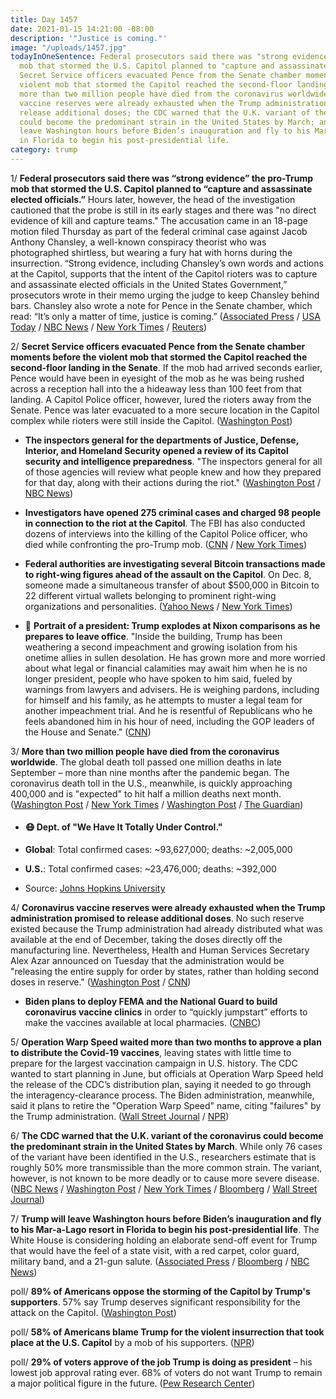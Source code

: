 ```yaml
---
title: Day 1457
date: 2021-01-15 14:21:00 -08:00
description: '"Justice is coming."'
image: "/uploads/1457.jpg"
todayInOneSentence: Federal prosecutors said there was "strong evidence" the pro-Trump
  mob that stormed the U.S. Capitol planned to "capture and assassinate elected officials";
  Secret Service officers evacuated Pence from the Senate chamber moments before the
  violent mob that stormed the Capitol reached the second-floor landing in the Senate;
  more than two million people have died from the coronavirus worldwide; coronavirus
  vaccine reserves were already exhausted when the Trump administration promised to
  release additional doses; the CDC warned that the U.K. variant of the coronavirus
  could become the predominant strain in the United States by March; and Trump will
  leave Washington hours before Biden’s inauguration and fly to his Mar-a-Lago resort
  in Florida to begin his post-presidential life.
category: trump
---
```


1/ **Federal prosecutors said there was “strong evidence” the pro-Trump mob that stormed the U.S. Capitol planned to “capture and assassinate elected officials.”** Hours later, however, the head of the investigation cautioned that the probe is still in its early stages and there was "no direct evidence of kill and capture teams." The accusation came in an 18-page motion filed Thursday as part of the federal criminal case against Jacob Anthony Chansley, a well-known conspiracy theorist who was photographed shirtless, but wearing a fury hat with horns during the insurrection. “Strong evidence, including Chansley’s own words and actions at the Capitol, supports that the intent of the Capitol rioters was to capture and assassinate elected officials in the United States Government,” prosecutors wrote in their memo urging the judge to keep Chansley behind bars. Chansley also wrote a note for  Pence in the Senate chamber, which read: “It’s only a matter of time, justice is coming.” ([Associated Press](https://apnews.com/article/feds-capitol-mob-assassinate-officials-39e55fa5d880a4f230afbfb40a26b057) / [USA Today](https://www.usatoday.com/story/news/politics/2021/01/15/capitol-rioters-accused-aim-capture-and-assassinate-officials/4174807001/) / [NBC News](https://www.nbcnews.com/politics/national-security/strong-evidence-shows-rioters-intended-capture-assassinate-elected-officials-prosecutors-n1254420) / [New York Times](https://www.nytimes.com/live/2021/01/15/us/impeachment-trump/capitol-riots-assassinations-captures) / [Reuters](https://www.reuters.com/article/us-usa-trump-capitol-arrests/u-s-says-capitol-rioters-meant-to-capture-and-assassinate-officials-filing-idUSKBN29K0K7?il=0))

2/ **Secret Service officers evacuated Pence from the Senate chamber moments before the violent mob that stormed the Capitol reached the second-floor landing in the Senate**. If the mob had arrived seconds earlier, Pence would have been in eyesight of the mob as he was being rushed across a reception hall into the a hideaway less than 100 feet from that landing. A Capitol Police officer, however, lured the rioters away from the Senate. Pence was later evacuated to a more secure location in the Capitol complex while rioters were still inside the Capitol. ([Washington Post](https://www.washingtonpost.com/politics/pence-rioters-capitol-attack/2021/01/15/ab62e434-567c-11eb-a08b-f1381ef3d207_story.html))

* **The inspectors general for the departments of Justice, Defense, Interior, and Homeland Security opened a review of its Capitol security and intelligence preparedness**. "The inspectors general for all of those agencies will review what people knew and how they prepared for that day, along with their actions during the riot." ([Washington Post](https://www.washingtonpost.com/national-security/inspectors-general-capitol-riot/2021/01/15/c88474ba-573f-11eb-a817-e5e7f8a406d6_story.html) / [NBC News](https://www.nbcnews.com/news/us-news/justice-dept-review-preparations-day-capitol-riot-n1254407))

* **Investigators have opened 275 criminal cases and charged 98 people in connection to the riot at the Capitol**. The FBI has also conducted dozens of interviews into the killing of the Capitol Police officer, who died while confronting the pro-Trump mob. ([CNN](https://www.cnn.com/2021/01/15/politics/capitol-riot-violent/index.html) / [New York Times](https://www.nytimes.com/2021/01/15/us/politics/fbi-investigation-capitol-sicknick.html))

* **Federal authorities are investigating several Bitcoin transactions made to right-wing figures ahead of the assault on the Capitol**. On Dec. 8, someone made a simultaneous transfer of about $500,000 in Bitcoin to 22 different virtual wallets belonging to prominent right-wing organizations and personalities. ([Yahoo News](https://news.yahoo.com/exclusive-large-bitcoin-payments-to-rightwing-activists-a-month-before-capitol-riot-linked-to-foreign-account-181954668.html) / [New York Times](https://www.nytimes.com/live/2021/01/14/us/impeachment-trump/federal-authorities-are-said-to-be-looking-into-bitcoin-donations-made-to-people-who-breached-the-capitol-last-week))

* 👑 **Portrait of a president: Trump explodes at Nixon comparisons as he prepares to leave office**. "Inside the building, Trump has been weathering a second impeachment and growing isolation from his onetime allies in sullen desolation. He has grown more and more worried about what legal or financial calamities may await him when he is no longer president, people who have spoken to him said, fueled by warnings from lawyers and advisers. He is weighing pardons, including for himself and his family, as he attempts to muster a legal team for another impeachment trial. And he is resentful of Republicans who he feels abandoned him in his hour of need, including the GOP leaders of the House and Senate." ([CNN](https://www.cnn.com/2021/01/14/politics/donald-trump-presidency-ending/index.html))

3/ **More than two million people have died from the coronavirus worldwide**. The global death toll passed one million deaths in late September – more than nine months after the pandemic began. The coronavirus death toll in the U.S., meanwhile, is quickly approaching 400,000 and is "expected" to hit half a million deaths next month. ([Washington Post](https://www.washingtonpost.com/graphics/2020/world/mapping-spread-new-coronavirus/) / [New York Times](https://www.nytimes.com/2021/01/15/world/covid-death-news.html) / [Washington Post](https://www.washingtonpost.com/nation/2021/01/15/covid-coronavirus-updates/) / [The Guardian](https://www.theguardian.com/world/live/2021/jan/15/coronavirus-live-news-hospitals-in-brazilian-state-at-breaking-point-amid-oxygen-shortage-global-deaths-near-2m?page=with:block-6001d1e78f08b70fd64fea7d#block-6001d1e78f08b70fd64fea7d))

* #### 😷 Dept. of "We Have It Totally Under Control."

* **Global**: Total confirmed cases: \~93,627,000; deaths: \~2,005,000

* **U.S.**: Total confirmed cases: \~23,476,000; deaths: \~392,000

* Source: [Johns Hopkins University](https://coronavirus.jhu.edu/map.html)

4/ **Coronavirus vaccine reserves were already exhausted when the Trump administration promised to release additional doses**. No such reserve existed because the Trump administration had already distributed what was available at the end of December, taking the doses directly off the manufacturing line. Nevertheless, Health and Human Services Secretary Alex Azar announced on Tuesday that the administration would be "releasing the entire supply for order by states, rather than holding second doses in reserve." ([Washington Post](https://www.washingtonpost.com/health/2021/01/15/trump-vaccine-reserve-used-up/) / [CNN](https://www.cnn.com/2021/01/15/politics/coronavirus-vaccine-reserve-dose/index.html))

* **Biden plans to deploy FEMA and the National Guard to build coronavirus vaccine clinics** in order to “quickly jumpstart” efforts to make the vaccines available at local pharmacies. ([CNBC](https://www.cnbc.com/2021/01/15/biden-to-deploy-fema-national-guard-to-set-up-covid-vaccine-clinics-across-the-us.html))

5/ **Operation Warp Speed waited more than two months to approve a plan to distribute the Covid-19 vaccines**, leaving states with little time to prepare for the largest vaccination campaign in U.S. history. The CDC wanted to start planning in June, but officials at Operation Warp Speed held the release of the CDC’s distribution plan, saying it needed to go through the interagency-clearance process. The Biden administration, meanwhile, said it plans to retire the "Operation Warp Speed" name, citing "failures" by the Trump administration. ([Wall Street Journal](https://www.wsj.com/articles/covid-19-vaccine-leaders-waited-months-to-approve-distribution-plans-11610737935) / [NPR](https://www.npr.org/sections/coronavirus-live-updates/2021/01/15/957261530/biden-administration-will-rename-operation-warp-speed-citing-trump-failures))

6/ **The CDC warned that the U.K. variant of the coronavirus could become the predominant strain in the United States by March**. While only 76 cases of the variant have been identified in the U.S., researchers estimate that is roughly 50% more transmissible than the more common strain. The variant, however, is not known to be more deadly or to cause more severe disease. ([NBC News](https://www.nbcnews.com/health/health-news/cdc-says-u-k-coronavirus-variant-could-become-predominant-strain-n1254392) / [Washington Post](https://www.washingtonpost.com/health/coronavirus-variant-dominant-us/2021/01/15/4420d814-5738-11eb-a817-e5e7f8a406d6_story.html) / [New York Times](https://www.nytimes.com/2021/01/15/health/covid-cdc-variant.html) / [Bloomberg](https://www.bloomberg.com/news/articles/2021-01-15/fast-spreading-covid-variant-seen-becoming-top-u-s-strain?sref=MIBMEEoj) / [Wall Street Journal](https://www.wsj.com/articles/u-k-covid-19-variant-likely-to-become-dominant-u-s-strain-in-march-cdc-says-11610733600))

7/ **Trump will leave Washington hours before Biden’s inauguration and fly to his Mar-a-Lago resort in Florida to begin his post-presidential life**. The White House is considering holding an elaborate send-off event for Trump that would have the feel of a state visit, with a red carpet, color guard, military band, and a 21-gun salute. ([Associated Press](https://apnews.com/article/trump-leave-washington-6fe43f2e5f1c8d25d0f63f99be9d91cc) / [Bloomberg](https://www.bloomberg.com/news/articles/2021-01-15/trump-plans-to-live-at-mar-a-lago-and-employ-some-current-aides?sref=MIBMEEoj) / [NBC News](https://www.nbcnews.com/politics/white-house/trump-expected-depart-white-house-wednesday-morning-final-time-president-n1254429))

poll/ **89% of Americans oppose the storming of the Capitol by Trump's supporters**. 57% say Trump deserves significant responsibility for the attack on the Capitol. ([Washington Post](https://www.washingtonpost.com/politics/trump-poll-post-abc/2021/01/14/aeac7b96-5690-11eb-a817-e5e7f8a406d6_story.html))

poll/ **58% of Americans blame Trump for the violent insurrection that took place at the U.S. Capitol** by a mob of his supporters. ([NPR](https://www.npr.org/2021/01/15/956850131/poll-majority-of-americans-blame-trump-for-violence-at-capitol))

poll/ **29% of voters approve of the job Trump is doing as president** – his lowest job approval rating ever. 68% of voters do not want Trump to remain a major political figure in the future. ([Pew Research Center](https://www.pewresearch.org/politics/2021/01/15/biden-begins-presidency-with-positive-ratings-trump-departs-with-lowest-ever-job-mark/))